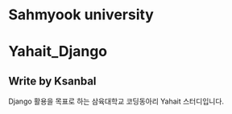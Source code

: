 # Sahmyook university
# Yahait_Django
## Write by Ksanbal

Django 활용을 목표로 하는 삼육대학교 코딩동아리 Yahait 스터디입니다.
